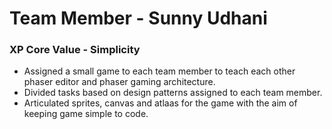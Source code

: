 # Team Member - Sunny Udhani

### XP Core Value - Simplicity

*   Assigned a small game to each team member to teach each other phaser editor and phaser gaming architecture.
*   Divided tasks based on design patterns assigned to each team member.
*   Articulated sprites, canvas and atlaas for the game with the aim of keeping game simple to code.